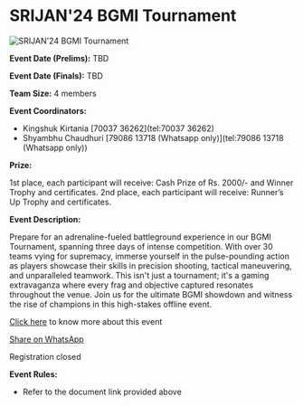 # SRIJAN'24 BGMI Tournament

![SRIJAN'24 BGMI Tournament](https://srijanju.in/images/events/BGMI.png)

**Event Date (Prelims):** TBD

**Event Date (Finals):** TBD

**Team Size:** 4 members

**Event Coordinators:**

- Kingshuk Kirtania [70037 36262](tel:70037 36262)
- Shyambhu Chaudhuri [79086 13718 (Whatsapp only)](tel:79086 13718 (Whatsapp only))

**Prize:**

1st place, each participant will receive: Cash Prize of Rs. 2000/- and Winner Trophy and certificates.
2nd place, each participant will receive: Runner’s Up Trophy and certificates.

**Event Description:**

Prepare for an adrenaline-fueled battleground experience in our BGMI Tournament, spanning three days of intense competition. With over 30 teams vying for supremacy, immerse yourself in the pulse-pounding action as players showcase their skills in precision shooting, tactical maneuvering, and unparalleled teamwork. This isn't just a tournament; it's a gaming extravaganza where every frag and objective captured resonates throughout the venue. Join us for the ultimate BGMI showdown and witness the rise of champions in this high-stakes offline event.

[Click here](https://drive.google.com/file/d/1kWUVGw4jPP5VCdLTLWKJDn7nSsWh0jUB/view?usp=sharing) to know more about this event

[Share on WhatsApp](https://wa.me/?text=Check%20out%20this%20event%3A%20SRIJAN%2724%20BGMI%20Tournament%0A%0A%20Prepare%20for%20an%20adrenaline-fueled%20battleground%20experience%20in%20our%20BGMI%20Tournament%2C%20spanning%20three%20days%20of%20intense%20competition.%20With%20over%2030%20teams%20vying%20for%20supremacy%2C%20immerse%20yourself%20in%20the%20pulse-pounding%20action%20as%20players%20showcase%20their%20skills%20in%20precision%20shooting%2C%20tactical%20maneuvering%2C%20and%20unparalleled%20teamwork.%20This%20isn%27t%20just%20a%20tournament%3B%20it%27s%20a%20gaming%20extravaganza%20where%20every%20frag%20and%20objective%20captured%20resonates%20throughout%20the%20venue.%20Join%20us%20for%20the%20ultimate%20BGMI%20showdown%20and%20witness%20the%20rise%20of%20champions%20in%20this%20high-stakes%20offline%20event.%0A%0AHead%20over%20to%3A%20https%3A%2F%2Fsrijanju.in%2Fevents%2Fbgmi-tournament%20for%20exploring%20it!)

Registration closed

**Event Rules:**

- Refer to the document link provided above